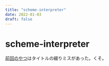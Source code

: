 ```yaml
---
title: "scheme-interpreter"
date: 2022-01-03
draft: false
---
```

# scheme-interpreter



[前回のやつ](https://londone.net/blog/page/54)はタイトルの綴りミスがあった。くそ。
